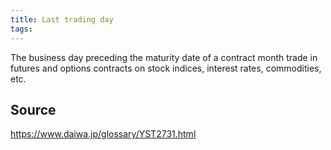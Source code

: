 ```yaml
---
title: Last trading day
tags: 
---
```


The business day preceding the maturity date of a contract month trade in futures and options contracts on stock indices, interest rates, commodities, etc.

## Source
https://www.daiwa.jp/glossary/YST2731.html